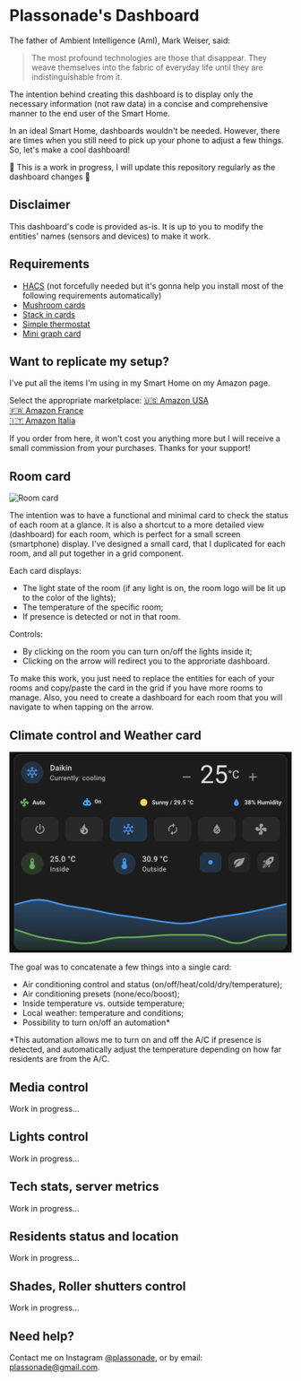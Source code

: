 # Plassonade's Dashboard

The father of Ambient Intelligence (AmI), Mark Weiser, said:
> The most profound technologies are those that disappear. 
> They weave themselves into the fabric of everyday life until they are indistinguishable from it.

The intention behind creating this dashboard is to display only the necessary information (not raw data) in a concise and comprehensive manner to the end user of the Smart Home.

In an ideal Smart Home, dashboards wouldn't be needed. However, there are times when you still need to pick up your phone to adjust a few things. So, let's make a cool dashboard!


🚧 This is a work in progress, I will update this repository regularly as the dashboard changes 🚧

## Disclaimer

This dashboard's code is provided as-is. It is up to you to modify the entities' names (sensors and devices) to make it work.

## Requirements
- [HACS] (not forcefully needed but it's gonna help you install most of the following requirements automatically)
- [Mushroom cards]
- [Stack in cards]
- [Simple thermostat]
- [Mini graph card]

[HACS]: <https://hacs.xyz/>
[Mushroom cards]: <https://github.com/piitaya/lovelace-mushroom>
[Stack in cards]: <https://github.com/custom-cards/stack-in-card>
[Simple thermostat]: <https://github.com/nervetattoo/simple-thermostat>
[Mini graph card]: <https://github.com/kalkih/mini-graph-card>

## Want to replicate my setup?

I've put all the items I'm using in my Smart Home on my Amazon page.

Select the appropriate marketplace:
[🇺🇸 Amazon USA]<br />
[🇫🇷 Amazon France]<br />
[🇮🇹 Amazon Italia]<br />

[🇺🇸 Amazon USA]: <https://amazon.com/shop/plassonade>
[🇫🇷 Amazon France]: <https://amazon.fr/shop/plassonade>
[🇮🇹 Amazon Italia]: <https://amazon.it/shop/plassonade>


If you order from here, it won't cost you anything more but I will receive a small commission from your purchases. Thanks for your support!

## Room card

![Room card](room_card/room_card.png)

The intention was to have a functional and minimal card to check the status of each room at a glance.
It is also a shortcut to a more detailed view (dashboard) for each room, which is perfect for a small screen (smartphone) display.
I've designed a small card, that I duplicated for each room, and all put together in a grid component.

Each card displays:
- The light state of the room (if any light is on, the room logo will be lit up to the color of the lights);
- The temperature of the specific room;
- If presence is detected or not in that room.

Controls:
- By clicking on the room you can turn on/off the lights inside it;
- Clicking on the arrow will redirect you to the approriate dashboard.

To make this work, you just need to replace the entities for each of your rooms and copy/paste the card in the grid if you have more rooms to manage.
Also, you need to create a dashboard for each room that you will navigate to when tapping on the arrow.


## Climate control and Weather card

![Climate control and Weather card](climate_card/climate_card.png)

The goal was to concatenate a few things into a single card:
- Air conditioning control and status (on/off/heat/cold/dry/temperature);
- Air conditioning presets (none/eco/boost);
- Inside temperature vs. outside temperature;
- Local weather: temperature and conditions;
- Possibility to turn on/off an automation*

*This automation allows me to turn on and off the A/C if presence is detected, and automatically adjust the temperature depending on how far residents are from the A/C.

## Media control

Work in progress...

## Lights control

Work in progress...

## Tech stats, server metrics

Work in progress...

## Residents status and location

Work in progress...


## Shades, Roller shutters control

Work in progress...




## Need help?
Contact me on Instagram [@plassonade], or by email: plassonade@gmail.com.

[@plassonade]: <https://instagram.com/plassonade>
[plassonade@gmail.com]: <mailto:plassonade@gmail.com>
